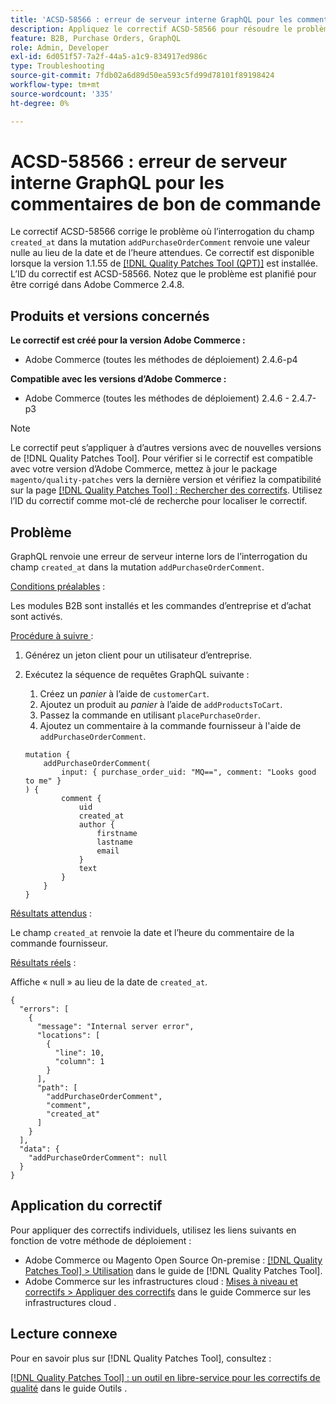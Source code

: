 ```yaml
---
title: 'ACSD-58566 : erreur de serveur interne GraphQL pour les commentaires de bon de commande'
description: Appliquez le correctif ACSD-58566 pour résoudre le problème Adobe Commerce où GraphQL renvoie une erreur de serveur interne lors de l’interrogation du champ « created_at » dans la mutation « addPurchaseOrderComment ».
feature: B2B, Purchase Orders, GraphQL
role: Admin, Developer
exl-id: 6d051f57-7a2f-44a5-a1c9-834917ed986c
type: Troubleshooting
source-git-commit: 7fdb02a6d89d50ea593c5fd99d78101f89198424
workflow-type: tm+mt
source-wordcount: '335'
ht-degree: 0%

---
```


# ACSD-58566 : erreur de serveur interne GraphQL pour les commentaires de bon de commande

Le correctif ACSD-58566 corrige le problème où l’interrogation du champ `created_at` dans la mutation `addPurchaseOrderComment` renvoie une valeur nulle au lieu de la date et de l’heure attendues. Ce correctif est disponible lorsque la version 1.1.55 de [[!DNL Quality Patches Tool (QPT)]](/help/tools/quality-patches-tool/quality-patches-tool-to-self-serve-quality-patches.md) est installée. L’ID du correctif est ACSD-58566. Notez que le problème est planifié pour être corrigé dans Adobe Commerce 2.4.8.

## Produits et versions concernés

**Le correctif est créé pour la version Adobe Commerce :**

* Adobe Commerce (toutes les méthodes de déploiement) 2.4.6-p4

**Compatible avec les versions d’Adobe Commerce :**

* Adobe Commerce (toutes les méthodes de déploiement) 2.4.6 - 2.4.7-p3

>[!NOTE]
>
>Le correctif peut s’appliquer à d’autres versions avec de nouvelles versions de [!DNL Quality Patches Tool]. Pour vérifier si le correctif est compatible avec votre version d’Adobe Commerce, mettez à jour le package `magento/quality-patches` vers la dernière version et vérifiez la compatibilité sur la page [[!DNL Quality Patches Tool] : Rechercher des correctifs](https://experienceleague.adobe.com/tools/commerce-quality-patches/index.html?lang=fr). Utilisez l’ID du correctif comme mot-clé de recherche pour localiser le correctif.

## Problème

GraphQL renvoie une erreur de serveur interne lors de l’interrogation du champ `created_at` dans la mutation `addPurchaseOrderComment`.

<u>Conditions préalables</u> :

Les modules B2B sont installés et les commandes d’entreprise et d’achat sont activés.

<u>Procédure à suivre </u> :

1. Générez un jeton client pour un utilisateur d’entreprise.
1. Exécutez la séquence de requêtes GraphQL suivante :
   1. Créez un *panier* à l’aide de `customerCart`.
   1. Ajoutez un produit au *panier* à l’aide de `addProductsToCart`.
   1. Passez la commande en utilisant `placePurchaseOrder`.
   1. Ajoutez un commentaire à la commande fournisseur à l&#39;aide de `addPurchaseOrderComment`.

   ```
   mutation {
       addPurchaseOrderComment(
           input: { purchase_order_uid: "MQ==", comment: "Looks good to me" }
   ) {
           comment {
               uid
               created_at
               author {
                   firstname
                   lastname
                   email
               }
               text
           }
       }
   }
   ```

<u>Résultats attendus</u> :

Le champ `created_at` renvoie la date et l’heure du commentaire de la commande fournisseur.

<u>Résultats réels</u> :

Affiche « null » au lieu de la date de `created_at`.

```
{
  "errors": [
    {
      "message": "Internal server error",
      "locations": [
        {
          "line": 10,
          "column": 1
        }
      ],
      "path": [
        "addPurchaseOrderComment",
        "comment",
        "created_at"
      ]
    }
  ],
  "data": {
    "addPurchaseOrderComment": null
  }
}
```

## Application du correctif

Pour appliquer des correctifs individuels, utilisez les liens suivants en fonction de votre méthode de déploiement :

* Adobe Commerce ou Magento Open Source On-premise : [[!DNL Quality Patches Tool] > Utilisation](/help/tools/quality-patches-tool/usage.md) dans le guide de [!DNL Quality Patches Tool].
* Adobe Commerce sur les infrastructures cloud : [Mises à niveau et correctifs > Appliquer des correctifs](https://experienceleague.adobe.com/docs/commerce-cloud-service/user-guide/develop/upgrade/apply-patches.html?lang=fr) dans le guide Commerce sur les infrastructures cloud .

## Lecture connexe

Pour en savoir plus sur [!DNL Quality Patches Tool], consultez :

[[!DNL Quality Patches Tool] : un outil en libre-service pour les correctifs de qualité](/help/tools/quality-patches-tool/quality-patches-tool-to-self-serve-quality-patches.md) dans le guide Outils .
